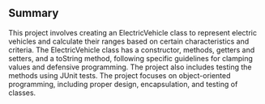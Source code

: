 ## Summary 

This project involves creating an ElectricVehicle class to represent electric vehicles and calculate their ranges based on certain characteristics and criteria. The ElectricVehicle class has a constructor, methods, getters and setters, and a toString method, following specific guidelines for clamping values and defensive programming. The project also includes testing the methods using JUnit tests. The project focuses on object-oriented programming, including proper design, encapsulation, and testing of classes.

